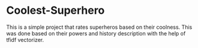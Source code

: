 # Coolest-Superhero

This is a simple project that rates superheros based on their coolness. This was done based on their powers and history description with the help of tfidf vectorizer.
